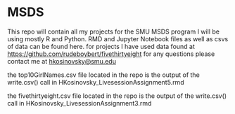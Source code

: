 # MSDS
This repo will contain all my projects for the SMU MSDS program
I will be using mostly R and Python. RMD and Jupyter Notebook files as well as csvs of data can be found here. 
for projects I have used data found at https://github.com/rudeboybert/fivethirtyeight 
for any questions please contact me at hkosinovsky@smu.edu

the top10GirlNames.csv file located in the repo is the output of the write.csv() call in HKosinovsky_LivesessionAssignment5.rmd

the fivethirtyeight.csv file located in the repo is the output of the write.csv() call in HKosinovsky_LivesessionAssignment3.rmd
